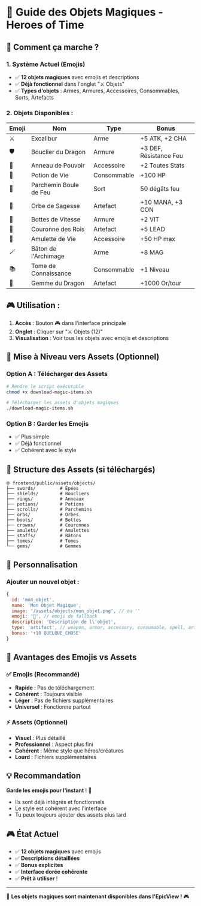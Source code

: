 # 🔮 Guide des Objets Magiques - Heroes of Time

## 🎯 Comment ça marche ?

### 1. **Système Actuel (Emojis)**
- ✅ **12 objets magiques** avec emojis et descriptions
- ✅ **Déjà fonctionnel** dans l'onglet "⚔️ Objets"
- ✅ **Types d'objets** : Armes, Armures, Accessoires, Consommables, Sorts, Artefacts

### 2. **Objets Disponibles :**
| Emoji | Nom | Type | Bonus |
|-------|-----|------|-------|
| ⚔️ | Excalibur | Arme | +5 ATK, +2 CHA |
| 🛡️ | Bouclier du Dragon | Armure | +3 DEF, Résistance Feu |
| 💍 | Anneau de Pouvoir | Accessoire | +2 Toutes Stats |
| 🧪 | Potion de Vie | Consommable | +100 HP |
| 📜 | Parchemin Boule de Feu | Sort | 50 dégâts feu |
| 🔮 | Orbe de Sagesse | Artefact | +10 MANA, +3 CON |
| 👢 | Bottes de Vitesse | Armure | +2 VIT |
| 👑 | Couronne des Rois | Artefact | +5 LEAD |
| 🔱 | Amulette de Vie | Accessoire | +50 HP max |
| 🪄 | Bâton de l'Archimage | Arme | +8 MAG |
| 📚 | Tome de Connaissance | Consommable | +1 Niveau |
| 💎 | Gemme du Dragon | Artefact | +1000 Or/tour |

## 🎮 Utilisation :
1. **Accès** : Bouton 🎮 dans l'interface principale
2. **Onglet** : Cliquer sur "⚔️ Objets (12)"
3. **Visualisation** : Voir tous les objets avec emojis et descriptions

## 🔄 Mise à Niveau vers Assets (Optionnel)

### Option A : **Télécharger des Assets**
```bash
# Rendre le script exécutable
chmod +x download-magic-items.sh

# Télécharger les assets d'objets magiques
./download-magic-items.sh
```

### Option B : **Garder les Emojis**
- ✅ Plus simple
- ✅ Déjà fonctionnel
- ✅ Cohérent avec le style

## 📁 Structure des Assets (si téléchargés)
```
🌐 frontend/public/assets/objects/
├── swords/         # Épées
├── shields/        # Boucliers
├── rings/          # Anneaux
├── potions/        # Potions
├── scrolls/        # Parchemins
├── orbs/           # Orbes
├── boots/          # Bottes
├── crowns/         # Couronnes
├── amulets/        # Amulettes
├── staffs/         # Bâtons
├── tomes/          # Tomes
└── gems/           # Gemmes
```

## 🎨 Personnalisation

### Ajouter un nouvel objet :
```javascript
{ 
  id: 'mon_objet', 
  name: 'Mon Objet Magique', 
  image: '/assets/objects/mon_objet.png', // ou ''
  emoji: '🌟', // emoji de fallback
  description: 'Description de l\'objet',
  type: 'artifact', // weapon, armor, accessory, consumable, spell, artifact
  bonus: '+10 QUELQUE_CHOSE'
}
```

## 🔧 Avantages des Emojis vs Assets

### ✅ **Emojis** (Recommandé)
- **Rapide** : Pas de téléchargement
- **Cohérent** : Toujours visible
- **Léger** : Pas de fichiers supplémentaires
- **Universel** : Fonctionne partout

### ⚡ **Assets** (Optionnel)
- **Visuel** : Plus détaillé
- **Professionnel** : Aspect plus fini
- **Cohérent** : Même style que héros/créatures
- **Lourd** : Fichiers supplémentaires

## 💡 Recommandation
**Garde les emojis pour l'instant** ! 🎯
- Ils sont déjà intégrés et fonctionnels
- Le style est cohérent avec l'interface
- Tu peux toujours ajouter des assets plus tard

## 🎮 État Actuel
- ✅ **12 objets magiques** avec emojis
- ✅ **Descriptions détaillées** 
- ✅ **Bonus explicites**
- ✅ **Interface dorée cohérente**
- ✅ **Prêt à utiliser** !

---

🔮 **Les objets magiques sont maintenant disponibles dans l'EpicView !** 🎮 